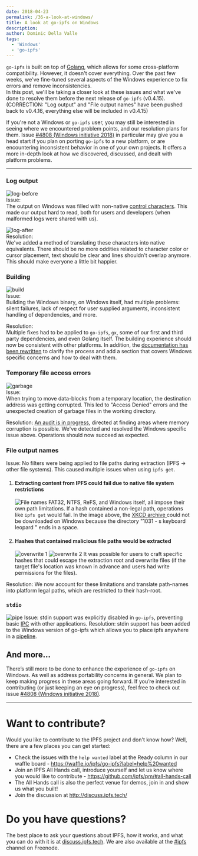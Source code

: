 ```yaml
---
date: 2018-04-23
permalink: /36-a-look-at-windows/
title: A look at go-ipfs on Windows
description:
author: Dominic Della Valle
tags:
  - 'Windows'
  - 'go-ipfs'
---
```


`go-ipfs` is built on top of [Golang](https://golang.org/), which allows for some cross-platform compatibility. However, it doesn't cover everything. Over the past few weeks, we've fine-tuned several aspects of the Windows experience to fix errors and remove inconsistencies.  
In this post, we'll be taking a closer look at these issues and what we've done to resolve them before the next release of `go-ipfs` (v0.4.15). (CORRECTION: "Log output" and "File output names" have been pushed back to v0.4.16, everything else will be included in v0.4.15)

If you're not a Windows or `go-ipfs` user, you may still be interested in seeing where we encountered problem points, and our resolution plans for them. Issue [#4808 (Windows initiative 2018)](https://github.com/ipfs/go-ipfs/issues/4808) in particular may give you a head start if you plan on porting `go-ipfs` to a new platform, or are encountering inconsistent behavior in one of your own projects. It offers a more in-depth look at how we discovered, discussed, and dealt with platform problems.

---

### Log output

![log-before](../assets/025-a-look-at-windows-log-before.png)  
Issue:  
The output on Windows was filled with non-native [control characters](https://en.wikipedia.org/wiki/Control_character). This made our output hard to read, both for users and developers (when malformed logs were shared with us).

![log-after](../assets/025-a-look-at-windows-log-after.png)  
Resolution:  
We've added a method of translating these characters into native equivalents. There should be no more oddities related to character color or cursor placement, text should be clear and lines shouldn't overlap anymore. This should make everyone a little bit happier.

### Building

![build](../assets/025-a-look-at-windows-build.gif)  
Issue:  
Building the Windows binary, on Windows itself, had multiple problems: silent failures, lack of respect for user supplied arguments, inconsistent handling of dependencies, and more.

Resolution:  
Multiple fixes had to be applied to `go-ipfs`, `gx`, some of our first and third party dependencies, and even Golang itself. The building experience should now be consistent with other platforms. In addition, the [documentation has been rewritten](https://github.com/ipfs/go-ipfs/blob/master/docs/windows.md) to clarify the process and add a section that covers Windows specific concerns and how to deal with them.

### Temporary file access errors

![garbage](../assets/025-a-look-at-windows-garbage.png)  
Issue:  
When trying to move data-blocks from a temporary location, the destination address was getting corrupted. This led to "Access Denied" errors and the unexpected creation of garbage files in the working directory.

Resolution:
[An audit is in progress](https://github.com/ipfs/go-ipfs/issues/4485), directed at finding areas where memory corruption is possible. We've detected and resolved the Windows specific issue above. Operations should now succeed as expected.

### File output names

Issue:
No filters were being applied to file paths during extraction (IPFS -> other file systems). This caused multiple issues when using `ipfs get`.

1. #### Extracting content from IPFS could fail due to native file system restrictions

   ![File names](../assets/025-a-look-at-windows-filenames.png)
   FAT32, NTFS, ReFS, and Windows itself, all impose their own path limitations. If a hash contained a non-legal path, operations like `ipfs get` would fail. In the image above, the [XKCD archive ](https://github.com/ipfs/archives/issues/21) could not be downloaded on Windows because the directory "1031 - s keyboard leopard " ends in a space.

2. #### Hashes that contained malicious file paths would be extracted
   ![overwrite 1](../assets/025-a-look-at-windows-overwrite-1.png)
   ![overwrite 2](../assets/025-a-look-at-windows-overwrite-2.png)
   It was possible for users to craft specific hashes that could escape the extraction root and overwrite files (if the target file's location was known in advance and users had write permissions for the files).

Resolution:
We now account for these limitations and translate path-names into platform legal paths, which are restricted to their hash-root.

### `stdio`

![pipe](../assets/025-a-look-at-windows-pipe.png)
Issue:
stdin support was explicitly disabled in `go-ipfs`, preventing basic [IPC](https://en.wikipedia.org/wiki/Inter-process_communication) with other applications.
Resolution:
stdin support has been added to the Windows version of go-ipfs which allows you to place ipfs anywhere in a [pipeline](<https://en.wikipedia.org/wiki/Pipeline_(Unix)>).

## And more...

There’s still more to be done to enhance the experience of `go-ipfs` on Windows. As well as address portability concerns in general. We plan to keep making progress in these areas going forward.
If you’re interested in contributing (or just keeping an eye on progress), feel free to check out issue [#4808 (Windows initiative 2018)](https://github.com/ipfs/go-ipfs/issues/4808).

---

# Want to contribute?

Would you like to contribute to the IPFS project and don't know how? Well, there are a few places you can get started:

- Check the issues with the `help wanted` label at the Ready column in our waffle board - <https://waffle.io/ipfs/go-ipfs?label=help%20wanted>
- Join an IPFS All Hands call, introduce yourself and let us know where you would like to contribute - https://github.com/ipfs/pm/#all-hands-call
- The All Hands call is also the perfect venue for demos, join in and show us what you built!
- Join the discussion at <http://discuss.ipfs.tech/>

# Do you have questions?

The best place to ask your questions about IPFS, how it works, and what you can do with it is at [discuss.ipfs.tech](http://discuss.ipfs.tech). We are also available at the [#ipfs](irc://freenode.net/ipfs) channel on Freenode.
